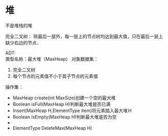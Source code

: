 # 堆

不是堆栈的堆

完全二叉树：
除最后一层外，每一层上的节点树均达到最大值，只在最后一层上缺少右边的节点．

ADT:  
类型名称：最大堆（MaxHeap）
对象数据集：
<ol>
<li>完全二叉树</li>
<li>每个节点的元素值不小于其子节点的元素值</li>
</ol>
操作集：
<ul>
<li>MaxHeap create(int MaxSize)创建一个空的最大堆</li>
<li>Boolean isFull(MaxHeap H)判断最大堆是否已满</li>
<li>Insert(MaxHeap H,ElementType item)将元素插入最大堆Ｈ</li>
<li>Boolean IsEmpty(MaxHeap H)判断最大堆是否为空<li>
<li>ElementType DeleteMax(MaxHeap H)</li>
</ul>

